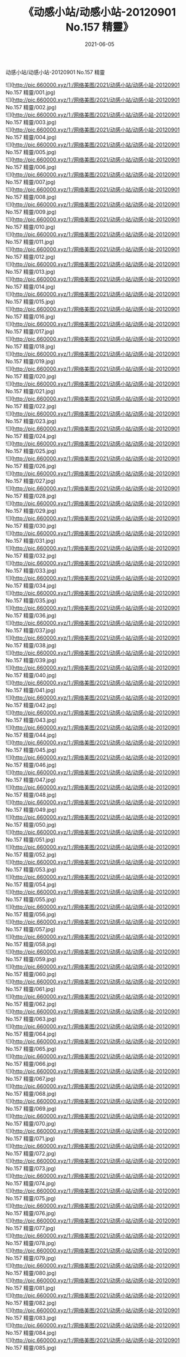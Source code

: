 ﻿---
layout: post
title:  《动感小站/动感小站-20120901 No.157 精靈》
date:   2021-06-05
img: http://pic.660000.xyz/1:/网络美图/2021/动感小站/动感小站-20120901 No.157 精靈/000.jpg
categories: [美女, 清纯, 唯美]
---

动感小站/动感小站-20120901 No.157 精靈

 ![](http://pic.660000.xyz/1:/网络美图/2021/动感小站/动感小站-20120901 No.157 精靈/001.jpg) <br>![](http://pic.660000.xyz/1:/网络美图/2021/动感小站/动感小站-20120901 No.157 精靈/002.jpg) <br>![](http://pic.660000.xyz/1:/网络美图/2021/动感小站/动感小站-20120901 No.157 精靈/003.jpg) <br>![](http://pic.660000.xyz/1:/网络美图/2021/动感小站/动感小站-20120901 No.157 精靈/004.jpg) <br>![](http://pic.660000.xyz/1:/网络美图/2021/动感小站/动感小站-20120901 No.157 精靈/005.jpg) <br>![](http://pic.660000.xyz/1:/网络美图/2021/动感小站/动感小站-20120901 No.157 精靈/006.jpg) <br>![](http://pic.660000.xyz/1:/网络美图/2021/动感小站/动感小站-20120901 No.157 精靈/007.jpg) <br>![](http://pic.660000.xyz/1:/网络美图/2021/动感小站/动感小站-20120901 No.157 精靈/008.jpg) <br>![](http://pic.660000.xyz/1:/网络美图/2021/动感小站/动感小站-20120901 No.157 精靈/009.jpg) <br>![](http://pic.660000.xyz/1:/网络美图/2021/动感小站/动感小站-20120901 No.157 精靈/010.jpg) <br>![](http://pic.660000.xyz/1:/网络美图/2021/动感小站/动感小站-20120901 No.157 精靈/011.jpg) <br>![](http://pic.660000.xyz/1:/网络美图/2021/动感小站/动感小站-20120901 No.157 精靈/012.jpg) <br>![](http://pic.660000.xyz/1:/网络美图/2021/动感小站/动感小站-20120901 No.157 精靈/013.jpg) <br>![](http://pic.660000.xyz/1:/网络美图/2021/动感小站/动感小站-20120901 No.157 精靈/014.jpg) <br>![](http://pic.660000.xyz/1:/网络美图/2021/动感小站/动感小站-20120901 No.157 精靈/015.jpg) <br>![](http://pic.660000.xyz/1:/网络美图/2021/动感小站/动感小站-20120901 No.157 精靈/016.jpg) <br>![](http://pic.660000.xyz/1:/网络美图/2021/动感小站/动感小站-20120901 No.157 精靈/017.jpg) <br>![](http://pic.660000.xyz/1:/网络美图/2021/动感小站/动感小站-20120901 No.157 精靈/018.jpg) <br>![](http://pic.660000.xyz/1:/网络美图/2021/动感小站/动感小站-20120901 No.157 精靈/019.jpg) <br>![](http://pic.660000.xyz/1:/网络美图/2021/动感小站/动感小站-20120901 No.157 精靈/020.jpg) <br>![](http://pic.660000.xyz/1:/网络美图/2021/动感小站/动感小站-20120901 No.157 精靈/021.jpg) <br>![](http://pic.660000.xyz/1:/网络美图/2021/动感小站/动感小站-20120901 No.157 精靈/022.jpg) <br>![](http://pic.660000.xyz/1:/网络美图/2021/动感小站/动感小站-20120901 No.157 精靈/023.jpg) <br>![](http://pic.660000.xyz/1:/网络美图/2021/动感小站/动感小站-20120901 No.157 精靈/024.jpg) <br>![](http://pic.660000.xyz/1:/网络美图/2021/动感小站/动感小站-20120901 No.157 精靈/025.jpg) <br>![](http://pic.660000.xyz/1:/网络美图/2021/动感小站/动感小站-20120901 No.157 精靈/026.jpg) <br>![](http://pic.660000.xyz/1:/网络美图/2021/动感小站/动感小站-20120901 No.157 精靈/027.jpg) <br>![](http://pic.660000.xyz/1:/网络美图/2021/动感小站/动感小站-20120901 No.157 精靈/028.jpg) <br>![](http://pic.660000.xyz/1:/网络美图/2021/动感小站/动感小站-20120901 No.157 精靈/029.jpg) <br>![](http://pic.660000.xyz/1:/网络美图/2021/动感小站/动感小站-20120901 No.157 精靈/030.jpg) <br>![](http://pic.660000.xyz/1:/网络美图/2021/动感小站/动感小站-20120901 No.157 精靈/031.jpg) <br>![](http://pic.660000.xyz/1:/网络美图/2021/动感小站/动感小站-20120901 No.157 精靈/032.jpg) <br>![](http://pic.660000.xyz/1:/网络美图/2021/动感小站/动感小站-20120901 No.157 精靈/033.jpg) <br>![](http://pic.660000.xyz/1:/网络美图/2021/动感小站/动感小站-20120901 No.157 精靈/034.jpg) <br>![](http://pic.660000.xyz/1:/网络美图/2021/动感小站/动感小站-20120901 No.157 精靈/035.jpg) <br>![](http://pic.660000.xyz/1:/网络美图/2021/动感小站/动感小站-20120901 No.157 精靈/036.jpg) <br>![](http://pic.660000.xyz/1:/网络美图/2021/动感小站/动感小站-20120901 No.157 精靈/037.jpg) <br>![](http://pic.660000.xyz/1:/网络美图/2021/动感小站/动感小站-20120901 No.157 精靈/038.jpg) <br>![](http://pic.660000.xyz/1:/网络美图/2021/动感小站/动感小站-20120901 No.157 精靈/039.jpg) <br>![](http://pic.660000.xyz/1:/网络美图/2021/动感小站/动感小站-20120901 No.157 精靈/040.jpg) <br>![](http://pic.660000.xyz/1:/网络美图/2021/动感小站/动感小站-20120901 No.157 精靈/041.jpg) <br>![](http://pic.660000.xyz/1:/网络美图/2021/动感小站/动感小站-20120901 No.157 精靈/042.jpg) <br>![](http://pic.660000.xyz/1:/网络美图/2021/动感小站/动感小站-20120901 No.157 精靈/043.jpg) <br>![](http://pic.660000.xyz/1:/网络美图/2021/动感小站/动感小站-20120901 No.157 精靈/044.jpg) <br>![](http://pic.660000.xyz/1:/网络美图/2021/动感小站/动感小站-20120901 No.157 精靈/045.jpg) <br>![](http://pic.660000.xyz/1:/网络美图/2021/动感小站/动感小站-20120901 No.157 精靈/046.jpg) <br>![](http://pic.660000.xyz/1:/网络美图/2021/动感小站/动感小站-20120901 No.157 精靈/047.jpg) <br>![](http://pic.660000.xyz/1:/网络美图/2021/动感小站/动感小站-20120901 No.157 精靈/048.jpg) <br>![](http://pic.660000.xyz/1:/网络美图/2021/动感小站/动感小站-20120901 No.157 精靈/049.jpg) <br>![](http://pic.660000.xyz/1:/网络美图/2021/动感小站/动感小站-20120901 No.157 精靈/050.jpg) <br>![](http://pic.660000.xyz/1:/网络美图/2021/动感小站/动感小站-20120901 No.157 精靈/051.jpg) <br>![](http://pic.660000.xyz/1:/网络美图/2021/动感小站/动感小站-20120901 No.157 精靈/052.jpg) <br>![](http://pic.660000.xyz/1:/网络美图/2021/动感小站/动感小站-20120901 No.157 精靈/053.jpg) <br>![](http://pic.660000.xyz/1:/网络美图/2021/动感小站/动感小站-20120901 No.157 精靈/054.jpg) <br>![](http://pic.660000.xyz/1:/网络美图/2021/动感小站/动感小站-20120901 No.157 精靈/055.jpg) <br>![](http://pic.660000.xyz/1:/网络美图/2021/动感小站/动感小站-20120901 No.157 精靈/056.jpg) <br>![](http://pic.660000.xyz/1:/网络美图/2021/动感小站/动感小站-20120901 No.157 精靈/057.jpg) <br>![](http://pic.660000.xyz/1:/网络美图/2021/动感小站/动感小站-20120901 No.157 精靈/058.jpg) <br>![](http://pic.660000.xyz/1:/网络美图/2021/动感小站/动感小站-20120901 No.157 精靈/059.jpg) <br>![](http://pic.660000.xyz/1:/网络美图/2021/动感小站/动感小站-20120901 No.157 精靈/060.jpg) <br>![](http://pic.660000.xyz/1:/网络美图/2021/动感小站/动感小站-20120901 No.157 精靈/061.jpg) <br>![](http://pic.660000.xyz/1:/网络美图/2021/动感小站/动感小站-20120901 No.157 精靈/062.jpg) <br>![](http://pic.660000.xyz/1:/网络美图/2021/动感小站/动感小站-20120901 No.157 精靈/063.jpg) <br>![](http://pic.660000.xyz/1:/网络美图/2021/动感小站/动感小站-20120901 No.157 精靈/064.jpg) <br>![](http://pic.660000.xyz/1:/网络美图/2021/动感小站/动感小站-20120901 No.157 精靈/065.jpg) <br>![](http://pic.660000.xyz/1:/网络美图/2021/动感小站/动感小站-20120901 No.157 精靈/066.jpg) <br>![](http://pic.660000.xyz/1:/网络美图/2021/动感小站/动感小站-20120901 No.157 精靈/067.jpg) <br>![](http://pic.660000.xyz/1:/网络美图/2021/动感小站/动感小站-20120901 No.157 精靈/068.jpg) <br>![](http://pic.660000.xyz/1:/网络美图/2021/动感小站/动感小站-20120901 No.157 精靈/069.jpg) <br>![](http://pic.660000.xyz/1:/网络美图/2021/动感小站/动感小站-20120901 No.157 精靈/070.jpg) <br>![](http://pic.660000.xyz/1:/网络美图/2021/动感小站/动感小站-20120901 No.157 精靈/071.jpg) <br>![](http://pic.660000.xyz/1:/网络美图/2021/动感小站/动感小站-20120901 No.157 精靈/072.jpg) <br>![](http://pic.660000.xyz/1:/网络美图/2021/动感小站/动感小站-20120901 No.157 精靈/073.jpg) <br>![](http://pic.660000.xyz/1:/网络美图/2021/动感小站/动感小站-20120901 No.157 精靈/074.jpg) <br>![](http://pic.660000.xyz/1:/网络美图/2021/动感小站/动感小站-20120901 No.157 精靈/075.jpg) <br>![](http://pic.660000.xyz/1:/网络美图/2021/动感小站/动感小站-20120901 No.157 精靈/076.jpg) <br>![](http://pic.660000.xyz/1:/网络美图/2021/动感小站/动感小站-20120901 No.157 精靈/077.jpg) <br>![](http://pic.660000.xyz/1:/网络美图/2021/动感小站/动感小站-20120901 No.157 精靈/078.jpg) <br>![](http://pic.660000.xyz/1:/网络美图/2021/动感小站/动感小站-20120901 No.157 精靈/079.jpg) <br>![](http://pic.660000.xyz/1:/网络美图/2021/动感小站/动感小站-20120901 No.157 精靈/080.jpg) <br>![](http://pic.660000.xyz/1:/网络美图/2021/动感小站/动感小站-20120901 No.157 精靈/081.jpg) <br>![](http://pic.660000.xyz/1:/网络美图/2021/动感小站/动感小站-20120901 No.157 精靈/082.jpg) <br>![](http://pic.660000.xyz/1:/网络美图/2021/动感小站/动感小站-20120901 No.157 精靈/083.jpg) <br>![](http://pic.660000.xyz/1:/网络美图/2021/动感小站/动感小站-20120901 No.157 精靈/084.jpg) <br>![](http://pic.660000.xyz/1:/网络美图/2021/动感小站/动感小站-20120901 No.157 精靈/085.jpg) <br>